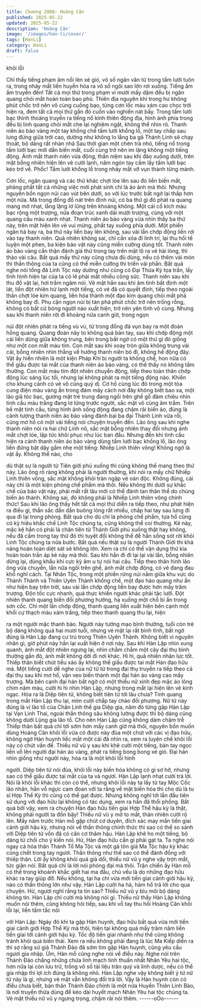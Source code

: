 ```yaml
---
title: Chương 2008: Hoàng Cân
published: 2025-05-22
updated: 2025-05-22
description: 'Hoàng Cân'
image: '/images/han-li/cover/'
tags: [HanLi]
category: HanLi
draft: false
---
```


khôi lỗi

Chỉ thấy tiếng phạm âm nổi lên xé gió, vô số ngân văn từ trong
tấm lưới tuôn ra, trong nháy mắt liền huyền hóa ra vô số ngôi sao
lớn rơi xuống.
Tiếng ầm ầm truyền đến!
Tất cả mọi thứ trong phạm vi mười mấy dặm đều bị ngân quang
chói mắt hoàn toàn bao phủ.
Thiên địa nguyên khí trong hư không phút chốc trở nên vô cùng
cuồng bạo, từng cơn lốc màu xám cao chọc trời hiện ra, đem tất
cả mọi thứ gần đó cuốn vào nghiền nát bấy.
Trong tấm lưới bạc thỉnh thoảng truyền ra tiếng nổ kinh thiên động
địa, hình ảnh phía trong đều bị linh quang chói mắt che lại nghiêm
ngặt, không thể nhìn rõ.
Thanh niên áo bào vàng một tay khống chế tấm lưới khổng lồ,
một tay chắp sau lưng đứng giữa trời cao, dường như không lo
lắng ba gã Thánh Linh sẽ chạy thoát, bộ dáng rất nhàn nhã
Sau thời gian một chén trà nhỏ, tiếng nổ trong tấm lưới bạc mới
dần biến mất, cuối cùng trở nên im lặng không một tiếng động.
Ánh mắt thanh niên vừa động, thần niệm sau khi đảo xuống dưới,
trên mặt bỗng nhiên hiện lên vẻ cười lạnh, năm ngón tay cầm lấy
tấm lưới bạc kéo trở về.
Phốc!
Tấm lưới khổng lồ trong nháy mắt vỡ vụn thành từng mảnh.

Cơn lốc, ngân quang và các thứ khác chợt lóe lên sau đó liền
biến mất, phảng phất tất cả những việc mới phát sinh chỉ là ảo
ảnh mà thôi.
Nhưng nguyên bổn ngọn núi cao vút bên dưới, so với lúc trước
bất ngờ lại thấp hơn một nửa.
Mà trong đống đổ nát trên đỉnh núi, có ba thứ gì đó phát ra quang
mang mờ nhạt, lẳng lặng lơ lửng trên khoảng không.
Một cái cổ kích màu bạc rộng một trượng, nửa đoạn trúc xanh dài
mười trượng, cùng với một quang cầu màu xanh nhạt.
Thanh niên áo bào vàng vừa nhìn thấy ba thứ này, trên mặt hiện
lên vẻ vui mừng, phất tay xuống phía dưới.
Một phiến ngân hà bay ra, ba thứ này liền bay lên không, sau vài
lần chớp động liền rơi vào tay thanh niên.
Quả nhiên không sai, chỉ cần xóa đi linh trí, lại thu hồi tế luyện
một phen, ba kiện bảo vật này cũng miễn cưỡng dùng tốt. Thanh
niên áo bào vàng cẩn thận đánh giá thứ trong tay trên mặt lộ ra vẻ
hài lòng, thì thào vài câu.
Bất quá mấy thứ này cũng chưa đủ dùng, nếu có thêm vài món
thì thần thông của ta cũng có thể miễn cưỡng thi triển vài phần.
Bất quá nghe nói tổng đã Linh Tộc này dường như cũng có Đại
Thừa Kỳ tọa trấn, lấy tình hình hiện tại của ta có lẽ phải mất nhiều
công sức. Thanh niên sau khi thu đồ vật lại, hơi trầm ngâm nói.
Vẻ mặt hắn sau khi âm tình bất định một lát, liền đột nhiên hừ
lạnh một tiếng, có vẻ đã có quyết định, tiếp theo ngoài thân chợt
lóe kim quang, liền hóa thành một đạo kim quang chói mắt phá
không bay đi.
Phụ cận ngọn núi bị tàn phá phút chốc trở nên trống rỗng, không
có bất cứ bóng người nào xuất hiện, trở nên yên tĩnh vô cùng.
Nhưng sau khi thanh niên rời đi khoảng nửa canh giờ, trong ngọn

núi đột nhiên phát ra tiếng vù vù, từ trong đống đá vụn bay ra một
đoàn hồng quang.
Quang đoàn này to không quá bàn tay, sau khi chớp động một cái
liền dừng giữa không trung, bên trong bất ngờ có một thứ gì đó
giống như một con mắt màu tím.
Con mắt sau khi xoay tròn giữa không trung vài cái, bỗng nhiên
nhìn thẳng về hướng thanh niên bỏ đi, không hề động đây.
Vật ấy hiển nhiên là một kiện Pháp Khí bị người ta khống chế,
hon nữa có thể giấu được tai mắt của thanh niên áo bào vàng, có
thể thấy nó không tầm thường.
Con mắt màu tím đột nhiên chuyển động, tiếp theo toàn thân
chớp động lúc sáng lúc tối, nhưng lại không phát ra một tiếng
động nào.
Khiến cho khung cảnh có vẻ vô cùng quỷ dị.
Cơ hồ cùng lúc đó trong một tòa cung điện màu vàng ẩn trong
đám mây cách nơi đây không biết bao xa, một lão giả tóc bạc,
gương mặt trẻ trung đang ngồi trên ghế gỗ đăm chiêu nhìn tinh
cầu màu trắng đang lơ lửng trước người, sắc mặt vô cùng âm
trầm.
Trên bề mặt tinh cầu, từng hình ảnh sống động đang chậm rãi
biến ảo, đúng là cảnh tượng thanh niên áo bào vàng đánh bại ba
đại Thánh Linh vừa rồi, cũng mơ hồ có một vài tiếng nói chuyện
truyền đến.
Lão ông sau khi nghe thanh niên nói ra hai chữ Linh nô, sắc mặt
bỗng nhiên thay đổi nhưng ánh mắt chợt lóe, lập tức khôi phục
như lúc ban đầu.
Nhưng đến khi tinh cầu hiện ra cảnh thanh niên áo bào vàng dùng
tấm lưới bạc khổng lồ, lão ông liền đứng bật dậy gầm nhẹ một
tiếng:
Nhiếp Linh thiên võng! Không ngờ là vật ấy. Không thể nào, cho

dù thật sự là người từ Tiên giới phủ xuống thì cũng không thể
mang theo thứ này.
Lão ông rõ ràng không phái là người thường, khi nói ra mấy chữ
Nhiếp Linh thiên võng, sắc mặt không khỏi tràn ngập vẻ oán độc.
Không đúng, cái này chỉ là một kiện phỏng chế phẩm mà thôi.
Nếu không thì dưới sự khắc chế của bảo vật này, phải mất rất lâu
mới có thể đánh tan thân thể do chúng biến ảo thành. Không sai,
đó không phải là Nhiếp Linh thiên võng chính thức!
Sau khi lão ông thấy hết tất cả mọi thứ diễn ra tiếp theo, như phát
hiện ra điều gì, thần sắc dần dần buông lỏng rất nhiều, chắp hai
tay sau lưng đi qua đi lại trong phòng.
Bất quá cho dù chỉ là phỏng chế phẩm, tựa hồ cũng có kỳ hiệu
khắc chế Linh Tộc chúng ta, cũng không thể coi thường. Kẻ này,
mặc kệ hắn có phải là chân tiên từ Thánh Giới phủ xuống thật hay
không, nếu đã cầm trong tay thứ đó thì tuyệt đối không thể để hắn
sống sót rời khỏi Linh Tộc chúng ta nửa bước. Bất quá nếu thật
sự là người Thánh Giới thì khả năng hoàn toàn diệt sát sẽ không
lớn. Xem ra chỉ có thể vận dụng thứ kia hoàn toàn trấn áp kẻ này
mà thôi. Sau khi hắn đi đi lại lại vài lần, bỗng nhiên dừng lại, dùng
khẩu khí cực kỳ âm u tự nói hai câu.
Tiếp theo thân hình lão ông vừa chuyển, lần nữa ngồi trên ghế,
ánh mắt chớp động, có vẻ đang đau khổ nghĩ cách.
Tại Nhân Tộc, trong một phiến rừng núi nằm giữa khu vực do
Thánh Thành và Thiên Uyên Thành khống chế, một đạo hào
quang như ẩn như hiện bay trên trời, sau vài lần chớp động liền
bay được hơn mấy trăm trượng.
Độn tốc cực nhanh, quả thực khiến người khác phải tặc lưỡi.
Đột nhiên thanh quang biến đổi phương hướng, hạ xuống một
chỗ bí ẩn trong sơn cốc.
Chỉ một lần chớp động, thanh quang liền xuất hiện bên cạnh một
khối cự thạch màu xám trắng, tiếp theo thanh quang thu lại, hiện

ra một người mặc thanh bào.
Người này tướng mạo bình thường, tuổi còn trẻ bộ dáng không
quá hai mươi tuổi, nhưng vẻ mặt lại rất bình tĩnh, bất ngờ đúng là
Hàn Lập đang cư trú trong Thiên Uyên Thành.
Không biết vì nguyên nhân gì, giờ phút này hắn lại xuất hiện ở nơi
này.
Sau khi Hàn Lập nhìn xung quanh, ánh mắt đột nhiên ngưng lại,
nhìn chằm chằm một cây đại thụ bình thường gần đó, ánh mắt
không dời đi nơi khác.
Hì hì, quả nhiên nhãn lực tốt. Thiếp thân biết chút tiểu xảo ấy
không thể giấu được tai mắt Hàn đạo hữu mà. Một tiếng cười dễ
nghe của nữ tử từ trong đại thụ truyền ra tiếp theo cả đại thụ sau
khi mơ hồ, vặn vẹo biến thành một đại hán áo vàng cao mấy
trượng.
Mà bên cạnh đại hán bất ngờ có một thiếu nữ xinh đẹp mặc áo
lông chim năm màu, cười hì hì nhìn Hàn Lập, nhưng trong mắt lại
hiện lên vẻ kinh ngạc.
Hóa ra là Diệp tiên tử, không biết tiên tử tới lâu chưa? Tinh quang
trong mắt Hàn Lập thu lại, mỉm cười chắp tay chào đối phương.
Nữ tử này đúng là vị lão tổ của Chân Linh thế gia Diệp gia, năm
đó từng gặp Hàn Lập tại Vạn Linh Thai, ngoài thần thông sâu
không lường được thì bộ dáng cũng không dưới Lũng gia lão tổ.
Cho nên Hàn Lập cũng không dám chậm trễ
Thiếp thân bất quá chỉ tới sớm hơn mấy canh giờ mà thôi, nguyên
bổn muốn dùng Hoàng Cân khôi lỗi vừa có được này đùa một
chút với các vị đạo hữu, không ngờ Hàn huynh liếc mắt một cái
đã nhìn ra, xem ra luyện chế khôi lỗi này có chút vấn đề. Thiếu nữ
vũ y sau khi khẽ cười một tiếng, bàn tay ngọc liền vỗ lên người
đại hán áo vàng, phát ra tiếng bong bong xé gió.
Đại hán nhìn giống như người này, hóa ra là một khôi lỗi hình

người.
Diệp tiên tử nói đùa, khôi lỗi này biến hóa không có gì sơ hở,
nhưng sao có thể giấu được tai mắt của ta và ngươi. Hàn Lập
lạnh nhạt cười trả lời.
Nói là khôi lỗi khác thì còn có thể, nhưng khôi lỗi này ta lấy từ tay
Mộc Cốc lão nhân, hắn vỗ ngực cam đoan với ta rằng về mặt biến
hóa thì cho dù là tu sĩ Hợp Thể Kỳ thì cũng có thể gạt được.
Nhưng không nghĩ tới lần đầu tiên sử dụng với đạo hữu lại không
có tác dụng, xem ra hắn đã thổi phồng. Bất quá bởi vậy, xem ra
chuyện Hàn đạo hữu tiến giai Hợp Thể hậu kỳ là thật, không phải
người ta đồn bậy! Thiếu nữ vũ y mở to mắt, thản nhiên cười rộ
lên.
Mấy năm trước Hàn mỗ gặp chút cơ duyên, đích xác may mắn
tiến giai cảnh giới hậu kỳ, nhưng nói về thần thông chính thức thì
sao có thể so sánh với Diệp tiên tử vốn đã có căn cơ thâm hậu.
Hàn Lập khẽ ho một tiếng, bộ dáng từ chối cho ý kiến nói.
Hừ, Hàn đạo hữu cần gì phải gạt ta. Ta nghe nói ngay cả hóa
thân Thánh Tổ Ma Tộc và một gã tôn giả Ma Tộc hậu kỳ khác
cũng chết trong tay ngươi. Thần thông như thế sao có thể đánh
đồng với thiếp thân. Lời ấy không khỏi quá giả dối, thiếu nữ vũ y
nghe vậy trợn mắt, tức giận nói.
Bất quá chỉ là lời nói phóng đại mà thôi.
Trận chiến ấy Hàn mỗ có thể trong khoảnh khắc giết hai ma đầu,
chủ vếu là do những đạo hữu khác ra tay giúp đỡ. Nếu không, tại
hạ chỉ vừa mới tiến giai cảnh giới hậu kỳ, nào có thần thông lớn
như vậy. Hàn Lập cười ha hả, hàm hồ trả lời cho qua chuyện.
Hừ, ngươi nghĩ rằng ta tin sao? Thiếu nữ vũ y bỉu môi bộ dáng
không tin.
Hàn Lập chỉ cười mà không nói gì.
Thiếu nữ thấy Hàn Lập không muốn nói thêm, cũng không hỏi
tiếp, sau khi vỗ tay thu hồi Hoàng Cân khôi lỗi lại, liền tấm tắc nói

với Hàn Lập:
Ngày đó khi ta gặp Hàn huynh, đạo hữu bất quá vừa mới tiến giai
cảnh giới Hợp Thể Kỳ mà thôi, hiện tại không quá mấy trăm năm
liền tiến giai tới cảnh giới hậu kỳ. Tốc độ tiến giai nhanh như thế
cũng không tránh khỏi quá biến thái. Xem ra nếu không phải đang
là lúc Ma Kiếp diễn ra thì sợ rằng sứ giả Thánh Đảo đã sớm tìm
gặp Hàn huynh, cũng yêu cầu ngươi gia nhập.
Ừm, Hàn mỗ cũng nghe nói về điều này. Nghe nói trên Thánh
Đảo chẳng những chứa linh mạch tinh thuần nhất Nhân Yêu hai
tộc, hơn nữa lại còn lưu trữ, trồng vô số tài liệu trân quý và linh
dược, nếu có thể gia nhập thì lợi ích đúng là không nhỏ. Hàn Lập
nghe vậy không biết ý tứ nữ tử này là gì, nhưng vẻ mặt vẫn không
đổi trả lời.
Vậy là Hàn huynh còn có điều chưa biết, bản thân Thánh Đảo
chính là một nửa Huyền Thiên Linh Bảo, là nơi truyền thừa dùng
để kéo dài huyết mạch Nhân Yêu hai tộc chúng ta. Vẻ mặt thiếu
nữ vũ y ngưng trọng, chậm rãi nói thêm.
------oOo------
